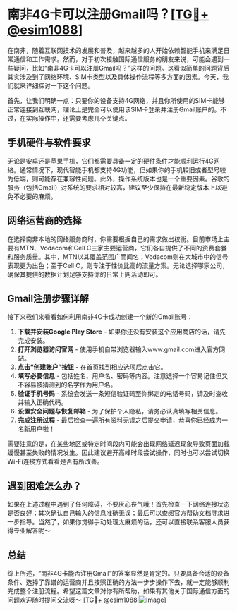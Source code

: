 # 南非4G卡可以注册Gmail吗？[[TG💪+ @esim1088](https://t.me/s/esim1088)]

在南非，随着互联网技术的发展和普及，越来越多的人开始依赖智能手机来满足日常通信和工作需求。然而，对于初次接触国际通信服务的朋友来说，可能会遇到一些疑问，比如“南非4G卡可以注册Gmail吗？”这样的问题。这看似简单的问题背后其实涉及到了网络环境、SIM卡类型以及具体操作流程等多方面的因素。今天，我们就来详细探讨一下这个问题。

首先，让我们明确一点：只要你的设备支持4G网络，并且你所使用的SIM卡能够正常连接到互联网，理论上是完全可以使用该SIM卡登录并注册Gmail账户的。不过，在实际操作中，还需要考虑几个关键点。

## 手机硬件与软件要求

无论是安卓还是苹果手机，它们都需要具备一定的硬件条件才能顺利运行4G网络。通常情况下，现代智能手机都支持4G功能，但如果你的手机较旧或者型号较为低端，则可能存在兼容性问题。此外，操作系统版本也是一个重要因素。谷歌的服务（包括Gmail）对系统的要求相对较高，建议至少保持在最新稳定版本上以避免不必要的麻烦。

## 网络运营商的选择

在选择南非本地的网络服务商时，你需要根据自己的需求做出权衡。目前市场上主要有MTN、Vodacom和Cell C三家主要运营商，它们各自提供了不同的资费套餐和服务质量。其中，MTN以其覆盖范围广而闻名；Vodacom则在大城市中的信号表现更为出色；至于Cell C，则专注于性价比高的流量方案。无论选择哪家公司，确保其提供的数据计划足够支持你的日常上网活动即可。

## Gmail注册步骤详解

接下来我们来看看如何利用南非4G卡成功创建一个新的Gmail账号：

1. **下载并安装Google Play Store** - 如果你还没有安装这个应用商店的话，请先完成安装。
2. **打开浏览器访问官网** - 使用手机自带浏览器输入www.gmail.com进入官方网站。
3. **点击“创建账户”按钮** - 在首页找到相应选项后点击它。
4. **填写必要信息** - 包括姓名、用户名、密码等内容。注意选择一个容易记住但又不容易被猜测到的名字作为用户名。
5. **验证手机号码** - 系统会发送一条短信验证码至你绑定的电话号码，请及时查收并输入正确代码。
6. **设置安全问题与恢复邮箱** - 为了保护个人隐私，请务必认真填写相关信息。
7. **完成注册过程** - 最后检查一遍所有资料无误之后提交申请，恭喜你已经成为一名新用户啦！

需要注意的是，在某些地区或特定时间段内可能会出现网络延迟现象导致页面加载缓慢甚至失败的情况发生。因此建议避开高峰时段尝试操作，同时也可以尝试切换Wi-Fi连接方式看看是否有所改善。

## 遇到困难怎么办？

如果在上述过程中遇到了任何障碍，不要灰心丧气哦！首先检查一下网络连接状态是否良好；其次确认自己输入的信息准确无误；最后可以查阅官方帮助文档寻求进一步指导。当然了，如果你觉得手动处理太麻烦的话，还可以直接联系客服人员获得专业解答呢～

## 总结

综上所述，“南非4G卡能否注册Gmail”的答案显然是肯定的。只要具备合适的设备条件、选择了靠谱的运营商并且按照正确的方法一步步操作下去，就一定能够顺利完成整个注册流程。希望这篇文章对你有所帮助，如果有其他关于国际通信方面的问题欢迎随时提问交流呀～ [[TG💪+ @esim1088](https://t.me/s/esim1088) ![Image](https://i.postimg.cc/4NQfJmqS/Snipaste-2025-05-13-00-14-12.png)]